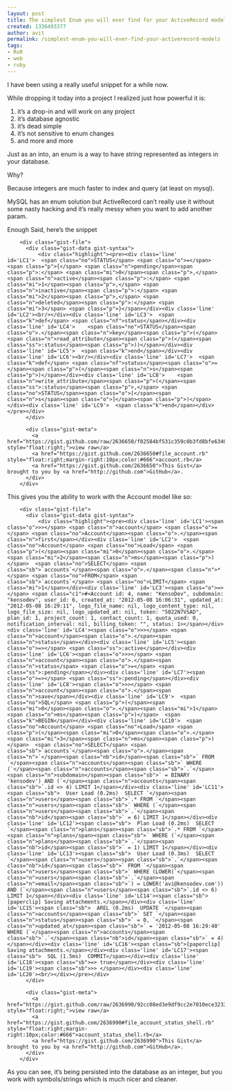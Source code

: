 ```yaml
---
layout: post
title: The simplest Enum you will ever find for your ActiveRecord models
created: 1336493377
author: avit
permalink: /simplest-enum-you-will-ever-find-your-activerecord-models
tags:
- RoR
- web
- ruby
---
```

<p>I have been using a really useful snippet for a while now.</p>
<p>While dropping it today into a project I realized just how powerful it is:</p>
<ol>
<li>it’s a drop-in and will work on any project</li>
<li>it’s database agnostic</li>
<li>it’s dead simple</li>
<li>it’s not sensitive to enum changes</li>
<li>and more and more</li>
</ol>
<p>Just as an into, an enum is a way to have string represented as integers in your database.</p>
<p>Why?</p>
<p>Because integers are much faster to index and query (at least on mysql).</p>
<p>MySQL has an enum solution but ActiveRecord can’t really use it without some nasty hacking and it’s really messy when you want to add another param.</p>
<p>Enough Said, here’s the snippet</p>
<div id="gist-2636650" class="gist">
    
        <div class="gist-file">
          <div class="gist-data gist-syntax">
              <div class="highlight"><pre><div class='line' id='LC1'>  <span class="no">STATUS</span> <span class="o">=</span> <span class="p">{</span> <span class="n">pending</span><span class="p">:</span> <span class="mi">0</span><span class="p">,</span> <span class="n">active</span><span class="p">:</span> <span class="mi">1</span><span class="p">,</span> <span class="n">inactive</span><span class="p">:</span> <span class="mi">2</span><span class="p">,</span> <span class="n">deleted</span><span class="p">:</span> <span class="mi">3</span> <span class="p">}</span></div><div class='line' id='LC2'><br/></div><div class='line' id='LC3'>  <span class="k">def</span> <span class="nf">status</span></div><div class='line' id='LC4'>    <span class="no">STATUS</span><span class="o">.</span><span class="n">key</span><span class="p">(</span><span class="n">read_attribute</span><span class="p">(</span><span class="ss">:status</span><span class="p">))</span></div><div class='line' id='LC5'>  <span class="k">end</span></div><div class='line' id='LC6'><br/></div><div class='line' id='LC7'>  <span class="k">def</span> <span class="nf">status</span><span class="o">=</span><span class="p">(</span><span class="n">s</span><span class="p">)</span></div><div class='line' id='LC8'>    <span class="n">write_attribute</span><span class="p">(</span><span class="ss">:status</span><span class="p">,</span> <span class="no">STATUS</span><span class="o">[</span><span class="n">s</span><span class="o">]</span><span class="p">)</span></div><div class='line' id='LC9'>  <span class="k">end</span></div></pre></div>
          </div>

          <div class="gist-meta">
            <a href="https://gist.github.com/raw/2636650/f02584bf531c359c0b3fd8bfe63402b8527410ec/account.rb" style="float:right;">view raw</a>
            <a href="https://gist.github.com/2636650#file_account.rb" style="float:right;margin-right:10px;color:#666">account.rb</a>
            <a href="https://gist.github.com/2636650">This Gist</a> brought to you by <a href="http://github.com">GitHub</a>.
          </div>
        </div>
</div>

<p>This gives you the ability to work with the Account model like so:</p>
<div id="gist-2636990" class="gist">
    
        <div class="gist-file">
          <div class="gist-data gist-syntax">
              <div class="highlight"><pre><div class='line' id='LC1'><span class="o">>></span> <span class="n">account</span> <span class="o">=</span> <span class="no">Account</span><span class="o">.</span><span class="n">first</span></div><div class='line' id='LC2'>  <span class="no">Account</span> <span class="no">Load</span> <span class="p">(</span><span class="mi">0</span><span class="o">.</span><span class="mi">2</span><span class="n">ms</span><span class="p">)</span>  <span class="no">SELECT</span> <span class="sb">`accounts`</span><span class="o">.</span><span class="n">*</span> <span class="no">FROM</span> <span class="sb">`accounts`</span> <span class="no">LIMIT</span> <span class="mi">1</span></div><div class='line' id='LC3'><span class="o">=></span> <span class="c1">#<Account id: 4, name: "KensoDev", subdomain: "kensodev", user_id: 6, created_at: "2012-05-08 16:06:31", updated_at: "2012-05-08 16:29:11", logo_file_name: nil, logo_content_type: nil, logo_file_size: nil, logo_updated_at: nil, token: "5022N7VSAD", plan_id: 1, project_count: 1, contact_count: 1, quota_used: 0, notification_interval: nil, billing_token: "", status: 1></span></div><div class='line' id='LC4'><span class="o">>></span> <span class="n">account</span><span class="o">.</span><span class="n">status</span></div><div class='line' id='LC5'><span class="o">=></span> <span class="ss">:active</span></div><div class='line' id='LC6'><span class="o">>></span> <span class="n">account</span><span class="o">.</span><span class="n">status</span> <span class="o">=</span> <span class="ss">:pending</span></div><div class='line' id='LC7'><span class="o">=></span> <span class="ss">:pending</span></div><div class='line' id='LC8'><span class="o">>></span> <span class="n">account</span><span class="o">.</span><span class="n">save</span></div><div class='line' id='LC9'>  <span class="no">SQL</span> <span class="p">(</span><span class="mi">0</span><span class="o">.</span><span class="mi">1</span><span class="n">ms</span><span class="p">)</span>  <span class="k">BEGIN</span></div><div class='line' id='LC10'>  <span class="no">Account</span> <span class="no">Load</span> <span class="p">(</span><span class="mi">0</span><span class="o">.</span><span class="mi">3</span><span class="n">ms</span><span class="p">)</span>  <span class="no">SELECT</span> <span class="sb">`accounts`</span><span class="o">.</span><span class="n">`</span><span class="nb">id</span><span class="sb">` FROM `</span><span class="n">accounts</span><span class="sb">` WHERE (`</span><span class="n">accounts</span><span class="sb">`.`</span><span class="n">subdomain</span><span class="sb">` = BINARY 'kensodev') AND (`</span><span class="n">accounts</span><span class="sb">`.id <> 4) LIMIT 1</span></div><div class='line' id='LC11'><span class="sb">  User Load (0.2ms)  SELECT `</span><span class="n">users</span><span class="sb">`.* FROM `</span><span class="n">users</span><span class="sb">` WHERE (`</span><span class="n">users</span><span class="sb">`.`</span><span class="nb">id</span><span class="sb">` = 6) LIMIT 1</span></div><div class='line' id='LC12'><span class="sb">  Plan Load (0.2ms)  SELECT `</span><span class="n">plans</span><span class="sb">`.* FROM `</span><span class="n">plans</span><span class="sb">` WHERE (`</span><span class="n">plans</span><span class="sb">`.`</span><span class="nb">id</span><span class="sb">` = 1) LIMIT 1</span></div><div class='line' id='LC13'><span class="sb">  User Load (0.3ms)  SELECT `</span><span class="n">users</span><span class="sb">`.`</span><span class="nb">id</span><span class="sb">` FROM `</span><span class="n">users</span><span class="sb">` WHERE (LOWER(`</span><span class="n">users</span><span class="sb">`.`</span><span class="n">email</span><span class="sb">`) = LOWER('avi@kensodev.com')) AND (`</span><span class="n">users</span><span class="sb">`.id <> 6) LIMIT 1</span></div><div class='line' id='LC14'><span class="sb">[paperclip] Saving attachments.</span></div><div class='line' id='LC15'><span class="sb">  AREL (0.2ms)  UPDATE `</span><span class="n">accounts</span><span class="sb">` SET `</span><span class="n">status</span><span class="sb">` = 0, `</span><span class="n">updated_at</span><span class="sb">` = '2012-05-08 16:29:40' WHERE (`</span><span class="n">accounts</span><span class="sb">`.`</span><span class="nb">id</span><span class="sb">` = 4)</span></div><div class='line' id='LC16'><span class="sb">[paperclip] Saving attachments.</span></div><div class='line' id='LC17'><span class="sb">  SQL (1.5ms)  COMMIT</span></div><div class='line' id='LC18'><span class="sb">=> true</span></div><div class='line' id='LC19'><span class="sb">>> </span></div><div class='line' id='LC20'><br/></div></pre></div>
          </div>

          <div class="gist-meta">
            <a href="https://gist.github.com/raw/2636990/92cc08ed3e9df9cc2e7010ece3233f0b5ab5a3f5/account_status_shell.rb" style="float:right;">view raw</a>
            <a href="https://gist.github.com/2636990#file_account_status_shell.rb" style="float:right;margin-right:10px;color:#666">account_status_shell.rb</a>
            <a href="https://gist.github.com/2636990">This Gist</a> brought to you by <a href="http://github.com">GitHub</a>.
          </div>
        </div>
</div>

<p>As you can see, it’s being persisted into the database as an integer, but you work with symbols/strings which is much nicer and cleaner.</p>
